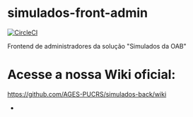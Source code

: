 # simulados-front-admin
[![CircleCI](https://circleci.com/gh/AGES-PUCRS/simulados-front-admin.svg?style=svg)](https://circleci.com/gh/AGES-PUCRS/simulados-front-admin)

Frontend de administradores da solução "Simulados da OAB"

# Acesse a nossa Wiki oficial:
https://github.com/AGES-PUCRS/simulados-back/wiki

-
